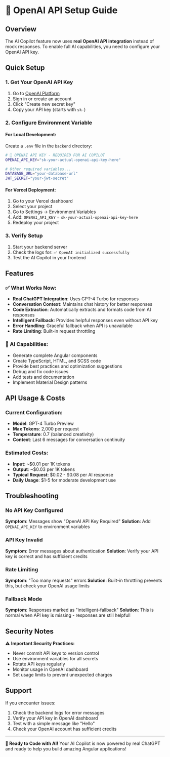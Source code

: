 # 🤖 OpenAI API Setup Guide

## Overview
The AI Copilot feature now uses **real OpenAI API integration** instead of mock responses. To enable full AI capabilities, you need to configure your OpenAI API key.

## Quick Setup

### 1. Get Your OpenAI API Key
1. Go to [OpenAI Platform](https://platform.openai.com/api-keys)
2. Sign in or create an account
3. Click "Create new secret key"
4. Copy your API key (starts with `sk-`)

### 2. Configure Environment Variable

#### For Local Development:
Create a `.env` file in the `backend` directory:
```bash
# 🤖 OPENAI API KEY - REQUIRED FOR AI COPILOT
OPENAI_API_KEY="sk-your-actual-openai-api-key-here"

# Other required variables...
DATABASE_URL="your-database-url"
JWT_SECRET="your-jwt-secret"
```

#### For Vercel Deployment:
1. Go to your Vercel dashboard
2. Select your project
3. Go to Settings → Environment Variables
4. Add: `OPENAI_API_KEY` = `sk-your-actual-openai-api-key-here`
5. Redeploy your project

### 3. Verify Setup
1. Start your backend server
2. Check the logs for: `✅ OpenAI initialized successfully`
3. Test the AI Copilot in your frontend

## Features

### ✅ What Works Now:
- **Real ChatGPT Integration**: Uses GPT-4 Turbo for responses
- **Conversation Context**: Maintains chat history for better responses
- **Code Extraction**: Automatically extracts and formats code from AI responses
- **Intelligent Fallback**: Provides helpful responses even without API key
- **Error Handling**: Graceful fallback when API is unavailable
- **Rate Limiting**: Built-in request throttling

### 🎯 AI Capabilities:
- Generate complete Angular components
- Create TypeScript, HTML, and SCSS code
- Provide best practices and optimization suggestions
- Debug and fix code issues
- Add tests and documentation
- Implement Material Design patterns

## API Usage & Costs

### Current Configuration:
- **Model**: GPT-4 Turbo Preview
- **Max Tokens**: 2,000 per request
- **Temperature**: 0.7 (balanced creativity)
- **Context**: Last 6 messages for conversation continuity

### Estimated Costs:
- **Input**: ~$0.01 per 1K tokens
- **Output**: ~$0.03 per 1K tokens
- **Typical Request**: $0.02 - $0.08 per AI response
- **Daily Usage**: $1-5 for moderate development use

## Troubleshooting

### No API Key Configured
**Symptom**: Messages show "OpenAI API Key Required"
**Solution**: Add `OPENAI_API_KEY` to environment variables

### API Key Invalid
**Symptom**: Error messages about authentication
**Solution**: Verify your API key is correct and has sufficient credits

### Rate Limiting
**Symptom**: "Too many requests" errors
**Solution**: Built-in throttling prevents this, but check your OpenAI usage limits

### Fallback Mode
**Symptom**: Responses marked as "intelligent-fallback"
**Solution**: This is normal when API key is missing - responses are still helpful!

## Security Notes

⚠️ **Important Security Practices:**
- Never commit API keys to version control
- Use environment variables for all secrets
- Rotate API keys regularly
- Monitor usage in OpenAI dashboard
- Set usage limits to prevent unexpected charges

## Support

If you encounter issues:
1. Check the backend logs for error messages
2. Verify your API key in OpenAI dashboard
3. Test with a simple message like "Hello"
4. Check your OpenAI account has sufficient credits

---

**🚀 Ready to Code with AI!**
Your AI Copilot is now powered by real ChatGPT and ready to help you build amazing Angular applications!
